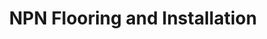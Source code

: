 ---
title: "NPN Flooring and Installation"
url: /brookfield/npn-flooring-and-installation/
shop: flooring
---